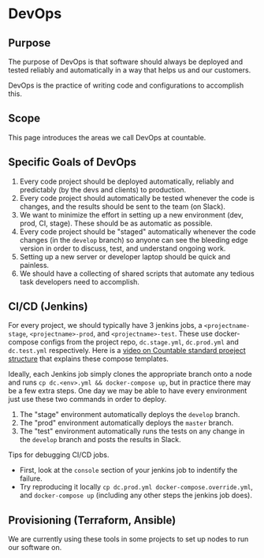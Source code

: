 # DevOps

## Purpose

The purpose of DevOps is that software should always be deployed and tested reliably and automatically in a way that helps us and our customers.

DevOps is the practice of writing code and configurations to accomplish this.

## Scope

This page introduces the areas we call DevOps at countable.

## Specific Goals of DevOps

1. Every code project should be deployed automatically, reliably and predictably (by the devs and clients) to production.
1. Every code project should automatically be tested whenever the code is changes, and the results should be sent to the team (on Slack).
1. We want to minimize the effort in setting up a new environment (dev, prod, CI, stage). These should be as automatic as possible.
1. Every code project should be "staged" automatically whenever the code changes (in the `develop` branch) so anyone can see the bleeding edge version in order to discuss, test, and understand ongoing work.
1. Setting up a new server or developer laptop should be quick and painless.
1. We should have a collecting of shared scripts that automate any tedious task developers need to accomplish.

## CI/CD (Jenkins)

For every project, we should typically have 3 jenkins jobs, a `<projectname-stage`, `<projectname>-prod`, and `<projectname>-test`. These use docker-compose configs from the project repo, `dc.stage.yml`, `dc.prod.yml` and `dc.test.yml` respectively. Here is a [video on Countable standard proeject structure](https://www.youtube.com/watch?v=8ms2YQtURXM) that explains these compose templates.

Ideally, each Jenkins job simply clones the appropriate branch onto a node and runs `cp dc.<env>.yml && docker-compose up`, but in practice there may be a few extra steps. One day we may be able to have every environment just use these two commands in order to deploy.

1. The "stage" environment automatically deploys the `develop` branch.
1. The "prod" environment automatically deploys the `master` branch.
1. The "test" environment automatically runs the tests on any change in the `develop` branch and posts the results in Slack.

Tips for debugging CI/CD jobs.
  * First, look at the `console` section of your jenkins job to indentify the failure.
  * Try reproducing it locally `cp dc.prod.yml docker-compose.override.yml`, and `docker-compose up` (including any other steps the jenkins job does).

## Provisioning (Terraform, Ansible)

We are currently using these tools in some projects to set up nodes to run our software on.
